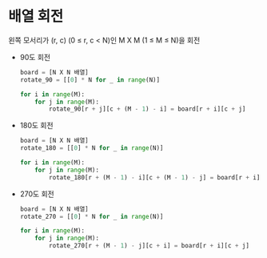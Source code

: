 # 배열 회전

왼쪽 모서리가 (r, c) (0 ≤ r, c < N)인  M X M (1 ≤ M ≤ N)을 회전

- 90도 회전

  ```python
  board = [N X N 배열]
  rotate_90 = [[0] * N for _ in range(N)]
  
  for i in range(M):
      for j in range(M):
          rotate_90[r + j][c + (M - 1) - i] = board[r + i][c + j]
  ```

- 180도 회전

  ```python
  board = [N X N 배열]
  rotate_180 = [[0] * N for _ in range(N)]
  
  for i in range(M):
      for j in range(M):
          rotate_180[r + (M - 1) - i][c + (M - 1) - j] = board[r + i][c + j]
  ```

- 270도 회전

  ```python
  board = [N X N 배열]
  rotate_270 = [[0] * N for _ in range(N)]
  
  for i in range(M):
      for j in range(M):
          rotate_270[r + (M - 1) - j][c + i] = board[r + i][c + j]
  ```


